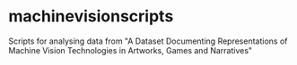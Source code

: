 # machinevisionscripts
Scripts for analysing data from "A Dataset Documenting Representations of Machine Vision Technologies in Artworks, Games and Narratives"
